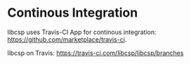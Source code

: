 # Continous Integration

libcsp uses Travis-CI App for continous integration:
<https://github.com/marketplace/travis-ci>.

libcsp on Travis: <https://travis-ci.com/libcsp/libcsp/branches>

